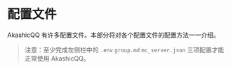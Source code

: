 # 配置文件

AkashicQQ 有许多配置文件。本部分将对各个配置文件的配置方法一一介绍。

> 注意：至少完成左侧栏中的 `.env` `group.md` `mc_server.json` 三项配置才能正常使用 AkashicQQ。